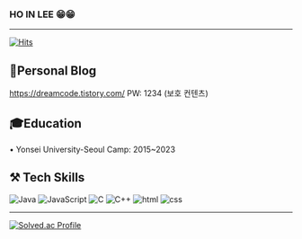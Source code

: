 ### HO IN LEE 😁😁
---------------------------------------------------------
[![Hits](https://hits.seeyoufarm.com/api/count/incr/badge.svg?url=https%3A%2F%2Fgithub.com%2Frickyshu&count_bg=%2379C83D&title_bg=%23555555&icon=&icon_color=%23E7E7E7&title=hits&edge_flat=false)](https://hits.seeyoufarm.com)

🌱Personal Blog
--------------------------------------------------------
https://dreamcode.tistory.com/
PW: 1234 (보호 컨텐츠)

🎓Education
---------------------------------------------------------
• Yonsei University-Seoul Camp: 2015~2023

⚒ Tech Skills
---------------------------------------------------------
  
![Java](https://img.shields.io/badge/Java-007396.svg?&style=for-the-badge&logo=Java&logoColor=white)
![JavaScript](https://img.shields.io/badge/JavaScript-F7DF1E.svg?&style=for-the-badge&logo=Java&logoColor=white)
![C](https://img.shields.io/badge/C-A8B9CC.svg?&style=for-the-badge&logo=Java&logoColor=white)
![C++](https://img.shields.io/badge/C++-00599C.svg?&style=for-the-badge&logo=Java&logoColor=white)
![html](https://img.shields.io/badge/html-E34F26.svg?&style=for-the-badge&logo=Java&logoColor=white)
![css](https://img.shields.io/badge/css-1572B6.svg?&style=for-the-badge&logo=Java&logoColor=white)

---------------------------------------------------------
[![Solved.ac Profile](http://mazassumnida.wtf/api/v2/generate_badge?boj=rickysin)](https://solved.ac/rickysin/)

<!--
**rickyshu/rickyshu** is a ✨ _special_ ✨ repository because its `README.md` (this file) appears on your GitHub profile.

Here are some ideas to get you started:

- 🔭 I’m currently working on ...
- 🌱 I’m currently learning ...
- 👯 I’m looking to collaborate on ...
- 🤔 I’m looking for help with ...
- 💬 Ask me about ...
- 📫 How to reach me: ...
- 😄 Pronouns: ...
- ⚡ Fun fact: ...
-->
